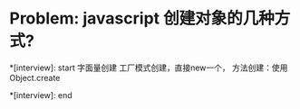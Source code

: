 # Problem: javascript 创建对象的几种方式?

*[interview]: start
字面量创建
工厂模式创建，直接new一个，
方法创建：使用Object.create

*[interview]: end
